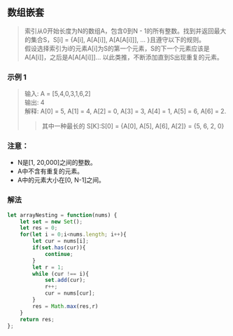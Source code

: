 
## 数组嵌套
> 索引从0开始长度为N的数组A，包含0到N - 1的所有整数。找到并返回最大的集合S，S[i] = {A[i], A[A[i]], A[A[A[i]]], ... }且遵守以下的规则。       
> 假设选择索引为i的元素A[i]为S的第一个元素，S的下一个元素应该是A[A[i]]，之后是A[A[A[i]]]... 以此类推，不断添加直到S出现重复的元素。       

### 示例 1
> 输入: A = [5,4,0,3,1,6,2]               
> 输出: 4              
> 解释: A[0] = 5, A[1] = 4, A[2] = 0, A[3] = 3, A[4] = 1, A[5] = 6, A[6] = 2.
>> 其中一种最长的 S[K]:S[0] = {A[0], A[5], A[6], A[2]} = {5, 6, 2, 0}

### 注意：
+ N是[1, 20,000]之间的整数。       
+ A中不含有重复的元素。       
+ A中的元素大小在[0, N-1]之间。       

### 解法
```javascript 1.8
let arrayNesting = function(nums) {
    let set = new Set();
    let res = 0;
    for(let i = 0;i<nums.length; i++){
        let cur = nums[i];
        if(set.has(cur)){
            continue;
        }
        let r = 1;
        while (cur !== i){
            set.add(cur);
            r++;
            cur = nums[cur];
        }
        res = Math.max(res,r)
    }
    return res;
};
```
